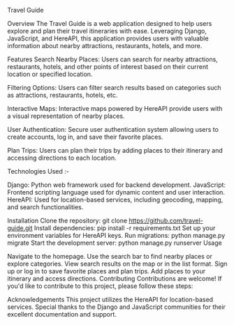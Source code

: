 
Travel Guide

Overview
The Travel Guide is a web application designed to help users explore and plan their travel itineraries with ease. Leveraging Django, JavaScript, and HereAPI, this application provides users with valuable information about nearby attractions, restaurants, hotels, and more.

Features
Search Nearby Places: Users can search for nearby attractions, restaurants, hotels, and other points of interest based on their current location or specified location.

Filtering Options: Users can filter search results based on categories such as attractions, restaurants, hotels, etc.

Interactive Maps: Interactive maps powered by HereAPI provide users with a visual representation of nearby places.

User Authentication: Secure user authentication system allowing users to create accounts, log in, and save their favorite places.

Plan Trips: Users can plan their trips by adding places to their itinerary and accessing directions to each location.

Technologies Used :-

Django: Python web framework used for backend development.
JavaScript: Frontend scripting language used for dynamic content and user interaction.
HereAPI: Used for location-based services, including geocoding, mapping, and search functionalities.

Installation
Clone the repository: git clone https://github.com/travel-guide.git
Install dependencies: pip install -r requirements.txt
Set up your environment variables for HereAPI keys.
Run migrations: python manage.py migrate
Start the development server: python manage.py runserver
Usage

Navigate to the homepage.
Use the search bar to find nearby places or explore categories.
View search results on the map or in the list format.
Sign up or log in to save favorite places and plan trips.
Add places to your itinerary and access directions.
Contributing
Contributions are welcome! If you'd like to contribute to this project, please follow these steps:



Acknowledgements
This project utilizes the HereAPI for location-based services.
Special thanks to the Django and JavaScript communities for their excellent documentation and support.
